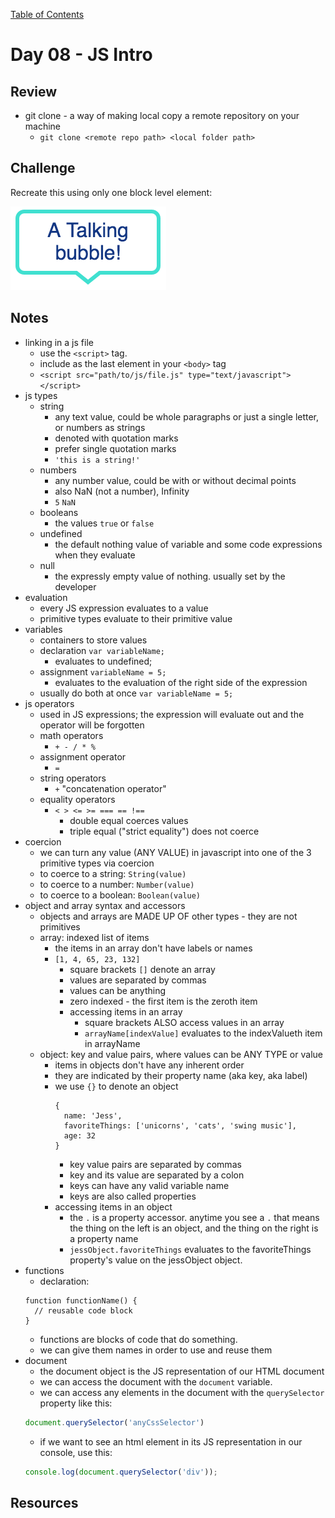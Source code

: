 [Table of Contents](/README.md)

# Day 08 - JS Intro

## Review
- git clone - a way of making local copy a remote repository on your machine
  - `git clone <remote repo path> <local folder path>`

## Challenge
Recreate this using only one block level element:

![talking bubble](../images/talking-bubble.png)

## Notes
- linking in a js file
  - use the `<script>` tag.
  - include as the last element in your `<body>` tag
  - `<script src="path/to/js/file.js" type="text/javascript"></script>`
- js types
  - string
    - any text value, could be whole paragraphs or just a single letter, or numbers as strings
    - denoted with quotation marks
    - prefer single quotation marks
    - `'this is a string!'`
  - numbers
    - any number value, could be with or without decimal points
    - also NaN (not a number), Infinity
    - `5` `NaN`
  - booleans
    - the values `true` or `false`
  - undefined
    - the default nothing value of variable and some code expressions when they evaluate
  - null
    - the expressly empty value of nothing. usually set by the developer
- evaluation
  - every JS expression evaluates to a value
  - primitive types evaluate to their primitive value
- variables
  - containers to store values
  - declaration `var variableName;`
    - evaluates to undefined;
  - assignment `variableName = 5;`
    - evaluates to the evaluation of the right side of the expression
  - usually do both at once `var variableName = 5;`
- js operators
  - used in JS expressions; the expression will evaluate out and the operator will be forgotten
  - math operators
    - `+ - / * %`
  - assignment operator
    - `=`
  - string operators
    - `+` "concatenation operator"
  - equality operators
    - `< > <= >= === == !==`
      - double equal coerces values
      - triple equal ("strict equality") does not coerce
- coercion
  - we can turn any value (ANY VALUE) in javascript into one of the 3 primitive types via coercion
  - to coerce to a string: `String(value)`
  - to coerce to a number: `Number(value)`
  - to coerce to a boolean: `Boolean(value)`
- object and array syntax and accessors
  - objects and arrays are MADE UP OF other types - they are not primitives
  - array: indexed list of items
    - the items in an array don't have labels or names
    - `[1, 4, 65, 23, 132]`
      - square brackets `[]` denote an array
      - values are separated by commas
      - values can be anything
      - zero indexed - the first item is the zeroth item
      - accessing items in an array
        - square brackets ALSO access values in an array
        - `arrayName[indexValue]` evaluates to the indexValueth item in arrayName
  - object: key and value pairs, where values can be ANY TYPE or value
    - items in objects don't have any inherent order
    - they are indicated by their property name (aka key, aka label)
    - we use `{}` to denote an object
      ```
      {
        name: 'Jess',
        favoriteThings: ['unicorns', 'cats', 'swing music'],
        age: 32
      }
      ```
      - key value pairs are separated by commas
      - key and its value are separated by a colon
      - keys can have any valid variable name
      - keys are also called properties
    - accessing items in an object
      - the `.` is a property accessor. anytime you see a `.` that means the thing on the left is an object, and the thing on the right is a property name
      - `jessObject.favoriteThings` evaluates to the favoriteThings property's value on the jessObject object.
- functions
  - declaration:
  ```
  function functionName() {
    // reusable code block
  }
  ```
  - functions are blocks of code that do something.
  - we can give them names in order to use and reuse them
- document
  - the document object is the JS representation of our HTML document
  - we can access the document with the `document` variable.
  - we can access any elements in the document with the `querySelector` property like this:
  ```js
  document.querySelector('anyCssSelector')
  ```
  - if we want to see an html element in its JS representation in our console, use this:
  ```js
  console.log(document.querySelector('div'));
  ```

## Resources
